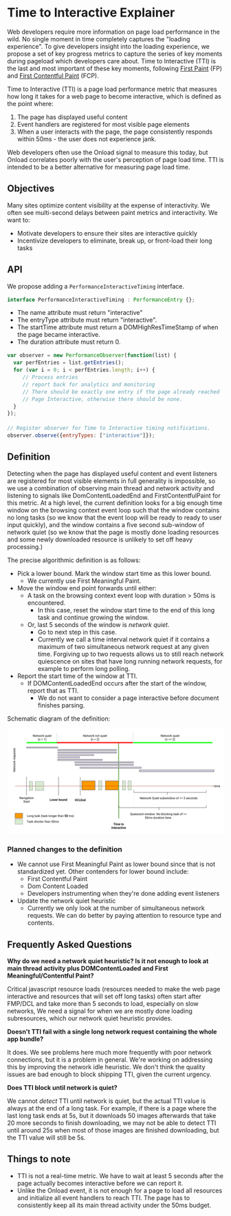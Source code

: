 Time to Interactive Explainer
============================

Web developers require more information on page load performance in the wild. No single moment in time completely captures the "loading experience". To give developers insight into the loading experience, we propose a set of key progress metrics to capture the series of key moments during pageload which developers care about. Time to Interactive (TTI) is the last and most important of these key moments, following [First Paint](https://w3c.github.io/paint-timing/#first-paint) (FP) and [First Contentful Paint](https://w3c.github.io/paint-timing/#first-contentful-paint) (FCP).

Time to Interactive (TTI) is a page load performance metric that measures how long it takes for a web page to become interactive, which is defined as the point where: 

1.  The page has displayed useful content
1.  Event handlers are registered for most visible page elements
1.  When a user interacts with the page, the page consistently responds within 50ms - the user does not experience jank.

Web developers often use the Onload signal to measure this today, but Onload correlates poorly with the user's perception of page load time. TTI is intended to be a better alternative for measuring page load time.


## Objectives

Many sites optimize content visibility at the expense of interactivity. We often see multi-second delays between paint metrics and interactivity. We want to:

*   Motivate developers to ensure their sites are interactive quickly
*   Incentivize developers to eliminate, break up, or front-load their long tasks


## API

We propose adding a `PerformanceInteractiveTiming` interface.

```javascript
interface PerformanceInteractiveTiming : PerformanceEntry {};
```

* The name attribute must return "interactive"
* The entryType attribute must return "interactive".
* The startTime attribute must return a DOMHighResTimeStamp of when the page became interactive.
* The duration attribute must return 0.

```javascript
var observer = new PerformanceObserver(function(list) {
  var perfEntries = list.getEntries();
  for (var i = 0; i < perfEntries.length; i++) {
     // Process entries
     // report back for analytics and monitoring
     // There should be exactly one entry if the page already reached
     // Page Interactive, otherwise there should be none.
  }
});

// Register observer for Time to Interactive timing notifications.
observer.observe({entryTypes: ["interactive"]});
```

## Definition

Detecting when the page has displayed useful content and event listeners are registered for most visible elements in full generality is impossible, so we use a combination of observing main thread and network activity and listening to signals like DomContentLoadedEnd and FirstContentfulPaint for this metric. At a high level, the current definition looks for a big enough time window on the browsing context event loop such that the window contains no long tasks (so we know that the event loop will be ready to ready to user input quickly), and the window contains a five second sub-window of network quiet (so we know that the page is mostly done loading resources and some newly downloaded resource is unlikely to set off heavy processing.) 

The precise algorithmic definition is as follows:



*   Pick a lower bound. Mark the window start time as this lower bound.
    *   We currently use First Meaningful Paint. 
*   Move the window end point forwards until either:
    *   A task on the browsing context event loop with duration > 50ms is encountered.
        *   In this case, reset the window start time to the end of this long task and continue growing the window.
    *   Or, last 5 seconds of the window is _network quiet_.
        *   Go to next step in this case.
        *   Currently we call a time interval network quiet if it contains a maximum of two simultaneous network request at any given time. Forgiving up to two requests allows us to still reach network quiescence on sites that have long running network requests, for example to perform long polling.
*   Report the start time of the window at TTI.
    *   If DOMContentLoadedEnd occurs after the start of the window, report that as TTI.
        *   We do not want to consider a page interactive before document finishes parsing. 

Schematic diagram of the definition: 

![TTI Diagram](tti-diagram.png)


### Planned changes to the definition

*   We cannot use First Meaningful Paint as lower bound since that is not standardized yet. Other contenders for lower bound include:
    *   First Contentful Paint
    *   Dom Content Loaded
    *   Developers instrumenting when they're done adding event listeners
*   Update the network quiet heuristic
    *   Currently we only look at the number of simultaneous network requests. We can do better by paying attention to resource type and contents.

## Frequently Asked Questions

**Why do we need a network quiet heuristic? Is it not enough to look at main thread activity plus DOMContentLoaded and First Meaningful/Contentful Paint?**

Critical javascript resource loads (resources needed to make the web page interactive and resources that will set off long tasks) often start after FMP/DCL and take more than 5 seconds to load, especially on slow networks,  We need a signal for when we are mostly done loading subresources, which our network quiet heuristic provides.

**Doesn't TTI fail with a single long network request containing the whole app bundle?**

It does. We see problems here much more frequently with poor network connections, but it is a problem in general. We're working on addressing this by improving the network idle heuristic. We don't think the quality issues are bad enough to block shipping TTI, given the current urgency. 

**Does TTI block until network is quiet?**

We cannot _detect_ TTI until network is quiet, but the actual TTI value is always at the end of a long task. For example, if there is a page where the last long task ends at 5s, but it downloads 50 images afterwards that take 20 more seconds to finish downloading, we may not be able to detect TTI until around 25s when most of those images are finished downloading, but the TTI value will still be 5s. 



## Things to note

*   TTI is not a real-time metric. We have to wait at least 5 seconds after the page actually becomes interactive before we can report it.
*   Unlike the Onload event, it is not enough for a page to load all resources and initialize all event handlers to reach TTI. The page has to consistently keep all its main thread activity under the 50ms budget. 
